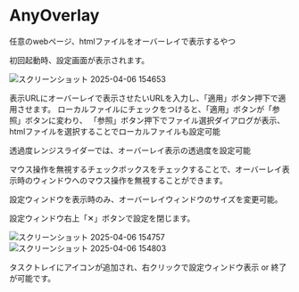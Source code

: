 # AnyOverlay
任意のwebページ、htmlファイルをオーバーレイで表示するやつ

初回起動時、設定画面が表示されます。

![スクリーンショット 2025-04-06 154653](https://github.com/user-attachments/assets/00f80d6d-0e11-4e6e-a9d0-7a8bc24b73ea)


表示URLにオーバーレイで表示させたいURLを入力し、「適用」ボタン押下で適用させます。
ローカルファイルにチェックをつけると、「適用」ボタンが「参照」ボタンに変わり、
「参照」ボタン押下でファイル選択ダイアログが表示、htmlファイルを選択することでローカルファイルも設定可能

透過度レンジスライダーでは、オーバーレイ表示の透過度を設定可能

マウス操作を無視するチェックボックスをチェックすることで、オーバーレイ表示時のウィンドウへのマウス操作を無視することができます。

設定ウィンドウを表示時のみ、オーバーレイウィンドウのサイズを変更可能。

設定ウィンドウ右上「✕」ボタンで設定を閉じます。


![スクリーンショット 2025-04-06 154757](https://github.com/user-attachments/assets/3b5dcd14-7de7-485b-8a3e-3460253494ed)
![スクリーンショット 2025-04-06 154803](https://github.com/user-attachments/assets/f5809255-bf20-4a14-b41d-d91b241639c0)

タスクトレイにアイコンが追加され、右クリックで設定ウィンドウ表示 or 終了が可能です。
